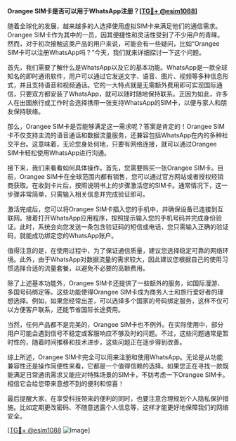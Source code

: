**Orangee SIM卡是否可以用于WhatsApp注册？[[TG💪+ @esim1088](https://t.me/s/esim1088)]**

随着全球化的发展，越来越多的人选择使用虚拟SIM卡来满足他们的通信需求。Orangee SIM卡作为其中的一员，因其便捷性和灵活性受到了不少用户的青睐。然而，对于初次接触这类产品的用户来说，可能会有一些疑问，比如“Orangee SIM卡可以注册WhatsApp吗？”今天，我们就来详细探讨一下这个问题。

首先，我们需要了解什么是WhatsApp以及它的基本功能。WhatsApp是一款全球知名的即时通讯软件，用户可以通过它发送文字、语音、图片、视频等多种信息形式，并且支持语音和视频通话。它的一大特点就是无需额外费用即可实现国际通信，只要双方都安装了WhatsApp，就可以随时随地保持联系。正因为如此，许多人在出国旅行或工作时会选择携带一张支持WhatsApp的SIM卡，以便与家人和朋友保持联络。

那么，Orangee SIM卡是否能够满足这一需求呢？答案是肯定的！Orangee SIM卡不仅支持主流的语音通话和数据流量服务，还兼容包括WhatsApp在内的多种社交平台。这意味着，无论您身处何地，只要有网络连接，就可以通过Orangee SIM卡轻松使用WhatsApp进行沟通。

接下来，我们来看看如何具体操作。首先，您需要购买一张Orangee SIM卡。目前，Orangee SIM卡在全球范围内都有销售，您可以通过官方网站或者授权经销商获取。在收到卡片后，按照说明书上的步骤激活您的SIM卡。通常情况下，这一步骤非常简单，只需输入相关信息并完成验证即可。

激活完成后，您可以将Orangee SIM卡插入您的手机中，并确保设备已连接到互联网。接着打开WhatsApp应用程序，按照提示输入您的手机号码并完成身份验证。此时，系统会向您发送一条包含验证码的短信或电话，您只需输入正确的验证码，就能成功绑定您的WhatsApp账户。

值得注意的是，在使用过程中，为了保证通信质量，建议您选择稳定可靠的网络环境。此外，由于WhatsApp对数据流量的需求较大，因此建议您根据自己的使用习惯选择合适的流量套餐，以避免不必要的高额费用。

除了上述基本功能外，Orangee SIM卡还提供了一些额外的服务，如国际漫游、多国号码绑定等。这些功能使得Orangee SIM卡成为商务人士和旅行爱好者的理想选择。例如，如果您经常出差，可以选择多个国家的号码绑定服务，这样不仅可以方便客户联系，还能节省国际长途费用。

当然，任何产品都不是完美的，Orangee SIM卡也不例外。在实际使用中，部分用户可能会遇到信号不稳定或客服响应不够及时的问题。不过，这些问题通常是暂时性的，随着时间推移和技术进步，这些问题正在逐步得到改善。

综上所述，Orangee SIM卡完全可以用来注册和使用WhatsApp。无论是从功能兼容性还是操作简便性来看，它都是一个值得信赖的选择。如果您正在寻找一款既能满足日常通讯需求又能应对特殊场景的SIM卡，不妨考虑一下Orangee SIM卡。相信它会给您带来意想不到的便利和惊喜！

最后提醒大家，在享受科技带来的便利的同时，也要注意合理规划个人隐私保护措施。比如定期更改密码、不随意透露个人信息等，这样才能更好地保障我们的网络安全。

[[TG💪+ @esim1088](https://t.me/s/esim1088) ![Image](https://i.postimg.cc/4NQfJmqS/Snipaste-2025-05-13-00-14-12.png)]